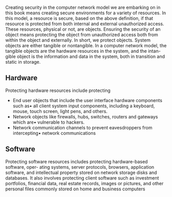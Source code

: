 Creating security in the computer network model we are embarking on in this book means creating secure environments for a variety of resources. In this model, a resource is secure, based on the above definition, if that resource is protected from both internal and external unauthorized access. These resources, physical or not, are objects. Ensuring the security of an object means protecting the object from unauthorized access both from within the object and externally. In short, we protect objects. System objects are either tangible or nontangible. In a computer network model, the tangible objects are the hardware resources in the system, and the intan- gible object is the information and data in the system, both in transition and static in storage.

## Hardware

Protecting hardware resources include protecting 
- End user objects that include the user interface hardware components such as• all client system input components, including a keyboard, mouse, touch screen, light pens, and others. 
- Network objects like firewalls, hubs, switches, routers and gateways which are• vulnerable to hackers. 
- Network communication channels to prevent eavesdroppers from intercepting• network communications

## Software

Protecting software resources includes protecting hardware-based software, oper- ating systems, server protocols, browsers, application software, and intellectual property stored on network storage disks and databases. It also involves protecting client software such as investment portfolios, financial data, real estate records, images or pictures, and other personal files commonly stored on home and business computers